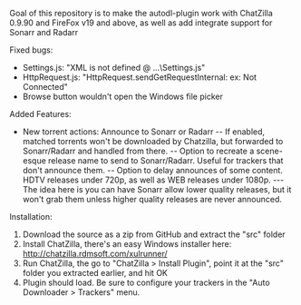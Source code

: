 Goal of this repository is to make the autodl-plugin work with ChatZilla 0.9.90 and FireFox v19 and above, as well as add integrate support for Sonarr and Radarr

Fixed bugs:

- Settings.js: "XML is not defined @ ...\Settings.js"
- HttpRequest.js: "HttpRequest.sendGetRequestInternal: ex: Not Connected"
- Browse button wouldn't open the Windows file picker

Added Features:

- New torrent actions: Announce to Sonarr or Radarr
-- If enabled, matched torrents won't be downloaded by Chatzilla, but forwarded to Sonarr/Radarr and handled from there.
-- Option to recreate a scene-esque release name to send to Sonarr/Radarr. Useful for trackers that don't announce them.
-- Option to delay announces of some content. HDTV releases under 720p, as well as WEB releases under 1080p.
--- The idea here is you can have Sonarr allow lower quality releases, but it won't grab them unless higher quality releases are never announced.

Installation:

1. Download the source as a zip from GitHub and extract the "src" folder
2. Install ChatZilla, there's an easy Windows installer here: http://chatzilla.rdmsoft.com/xulrunner/
3. Run ChatZilla, the go to "ChatZilla > Install Plugin", point it at the "src" folder you extracted earlier, and hit OK
4. Plugin should load. Be sure to configure your trackers in the "Auto Downloader > Trackers" menu.